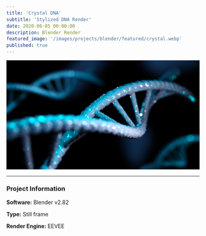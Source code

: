 ```yaml
---
title: 'Crystal DNA'
subtitle: 'Stylized DNA Render'
date: 2020-06-05 00:00:00
description: Blender Render
featured_image: '/images/projects/blender/featured/crystal.webp'
published: true
---
```


![](/images/projects/blender/full_size/crystal.png)

---

### Project Information

**Software:** Blender v2.82

**Type:** Still frame

**Render Engine:** EEVEE
